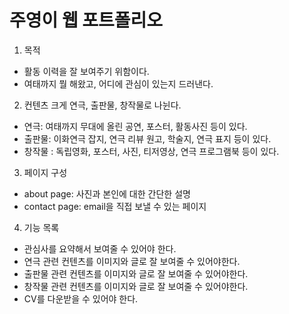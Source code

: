 # 주영이 웹 포트폴리오

1. 목적
- 활동 이력을 잘 보여주기 위함이다.  
- 여태까지 뭘 해왔고, 어디에 관심이 있는지 드러낸다.  

2. 컨텐츠
크게 연극, 출판물, 창작물로 나뉜다.
- 연극: 여태까지 무대에 올린 공연, 포스터, 활동사진 등이 있다.
- 출판물: 이화연극 잡지, 연극 리뷰 원고, 학술지, 연극 표지 등이 있다.
- 창작물 : 독립영화, 포스터, 사진, 티저영상, 연극 프로그램북 등이 있다.

3. 페이지 구성
- about page: 사진과 본인에 대한 간단한 설명  
- contact page: email을 직접 보낼 수 있는 페이지

4. 기능 목록
- 관심사를 요약해서 보여줄 수 있어야 한다.
- 연극 관련 컨텐츠를 이미지와 글로 잘 보여줄 수 있어야한다.
- 출판물 관련 컨텐츠를 이미지와 글로 잘 보여줄 수 있어야한다.
- 창작물 관련 컨텐츠를 이미지와 글로 잘 보여줄 수 있어야한다.
- CV를 다운받을 수 있어야 한다.
